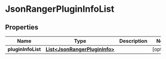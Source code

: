 
# JsonRangerPluginInfoList

## Properties
Name | Type | Description | Notes
------------ | ------------- | ------------- | -------------
**pluginInfoList** | [**List&lt;JsonRangerPluginInfo&gt;**](JsonRangerPluginInfo.md) |  |  [optional]



